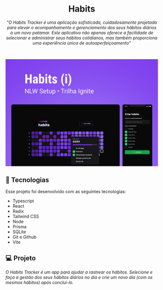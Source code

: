 <h1 align="center">Habits</h1>

<p align="center"><em>"O Habits Tracker é uma aplicação sofisticada, cuidadosamente projetada para elevar o acompanhamento e gerenciamento dos seus hábitos diários a um novo patamar. Este aplicativo não apenas oferece a facilidade de selecionar e administrar seus hábitos cotidianos, mas também proporciona uma experiência única de autoaperfeiçoamento"</em><br/>
</p>

<br>

<p align="center">
  <img alt="Habits web" src="habits.png" width="100%" height="70%">
</p>

## 🚀 Tecnologias

Esse projeto foi desenvolvido com as seguintes tecnologias:

- Typescript
- React 
- Radix
- Tailwind CSS
- Node 
- Prisma
- SQLite
- Git e Github
- Vite

## 💻 Projeto

<em>O Habits Tracker é um app para ajudar a rastrear os hábitos. 
Selecione e faça a gestão dos seus hábitos diários no dia e crie um novo dia (com os mesmos hábitos) após concluí-lo.</em>

